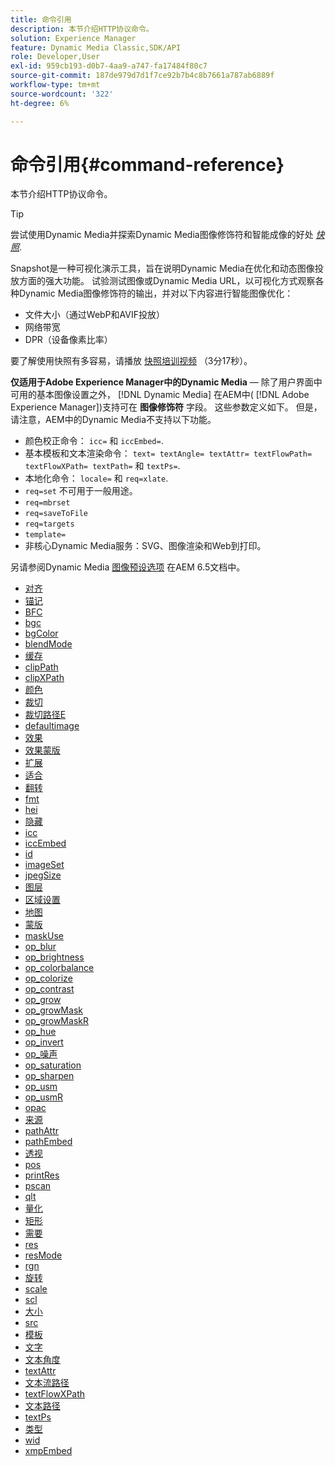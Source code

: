 ```yaml
---
title: 命令引用
description: 本节介绍HTTP协议命令。
solution: Experience Manager
feature: Dynamic Media Classic,SDK/API
role: Developer,User
exl-id: 959cb193-d0b7-4aa9-a747-fa17484f80c7
source-git-commit: 187de979d7d1f7ce92b7b4c8b7661a787ab6889f
workflow-type: tm+mt
source-wordcount: '322'
ht-degree: 6%

---
```


# 命令引用{#command-reference}

本节介绍HTTP协议命令。

>[!TIP]
>
>尝试使用Dynamic Media并探索Dynamic Media图像修饰符和智能成像的好处 [_快照_](https://snapshot.scene7.com/).
>
> Snapshot是一种可视化演示工具，旨在说明Dynamic Media在优化和动态图像投放方面的强大功能。 试验测试图像或Dynamic Media URL，以可视化方式观察各种Dynamic Media图像修饰符的输出，并对以下内容进行智能图像优化：
>* 文件大小（通过WebP和AVIF投放）
>* 网络带宽
>* DPR（设备像素比率）
>
>要了解使用快照有多容易，请播放 [快照培训视频](https://experienceleague.adobe.com/docs/experience-manager-learn/assets/dynamic-media/images/dynamic-media-snapshot.html?lang=en) （3分17秒）。


**仅适用于Adobe Experience Manager中的Dynamic Media**  — 除了用户界面中可用的基本图像设置之外， [!DNL Dynamic Media] 在AEM中( [!DNL Adobe Experience Manager])支持可在 **图像修饰符** 字段。 这些参数定义如下。 但是，请注意，AEM中的Dynamic Media不支持以下功能。

* 颜色校正命令： `icc=` 和 `iccEmbed=`.
* 基本模板和文本渲染命令： `text= textAngle= textAttr= textFlowPath= textFlowXPath= textPath=` 和 `textPs=`.
* 本地化命令： `locale=` 和 `req=xlate`.
* `req=set` 不可用于一般用途。
* `req=mbrset`
* `req=saveToFile`
* `req=targets`
* `template=`
* 非核心Dynamic Media服务：SVG、图像渲染和Web到打印。

<!-- Adobe IS command examples website  http://sj1010010254235.corp.adobe.com/iscommands/ -->

另请参阅Dynamic Media [图像预设选项](https://experienceleague.adobe.com/docs/experience-manager-65/assets/dynamic/managing-image-presets.html#dynamic) 在AEM 6.5文档中。

* [对齐](r-align.md)
* [锚记](r-anchor.md)
* [BFC](r-bfc.md)
* [bgc](r-bgc.md)
* [bgColor](r-bgcolor.md)
* [blendMode](r-blendmode.md)
* [缓存](r-is-http-cache.md)
* [clipPath](r-clippath.md)
* [clipXPath](r-clipxpath.md)
* [颜色](r-color-commandref.md)
* [裁切](r-crop.md)
* [裁切路径E](r-croppath.md)
* [defaultimage](r-is-http-defaultimage.md)
* [效果](r-effect.md)
* [效果蒙版](r-effectmask.md)
* [扩展](r-extend.md)
* [适合](r-fit.md)
* [翻转](r-flip.md)
* [fmt](r-is-http-fmt.md)
* [hei](r-is-http-hei.md)
* [隐藏](r-hide.md)
* [icc](r-icc.md)
* [iccEmbed](r-iccembed.md)
* [id](r-id.md)
* [imageSet](r-imageset.md)
* [jpegSize](r-jpegsize.md)
* [图层](r-layer.md)
* [区域设置](r-locale.md)
* [地图](r-map.md)
* [蒙版](r-mask.md)
* [maskUse](r-maskuse.md)
* [op_blur](r-op-blur.md)
* [op_brightness](r-op-brightness.md)
* [op_colorbalance](r-op-colorbalance.md)
* [op_colorize](r-op-colorize.md)
* [op_contrast](r-op-contrast.md)
* [op_grow](r-op-grow.md)
* [op_growMask](r-op-growmask.md)
* [op_growMaskR](r-op-growmaskr.md)
* [op_hue](r-op-hue.md)
* [op_invert](r-op-invert.md)
* [op_噪声](r-op-noise.md)
* [op_saturation](r-op-saturation.md)
* [op_sharpen](r-op-sharpen.md)
* [op_usm](r-op-usm.md)
* [op_usmR](r-op-usmr.md)
* [opac](r-opac.md)
* [来源](r-origin.md)
* [pathAttr](r-pathattr.md)
* [pathEmbed](r-pathembed.md)
* [透视](r-perspective.md)
* [pos](r-pos.md)
* [printRes](r-printres.md)
* [pscan](r-pscan.md)
* [qlt](r-is-http-qlt.md)
* [量化](r-is-http-quantize.md)
* [矩形](r-rect.md)
* [需要](r-req/r-req.md)
* [res](r-res.md)
* [resMode](r-is-http-resmode.md)
* [rgn](r-rgn.md)
* [旋转](r-rotate.md)
* [scale](r-is-http-scale.md)
* [scl](r-scl.md)
* [大小](r-size-reference.md)
* [src](r-src.md)
* [模板](r-template.md)
* [文字](r-text.md)
* [文本角度](r-textangle.md)
* [textAttr](r-textattr.md)
* [文本流路径](r-textflowpath.md)
* [textFlowXPath](r-textflowxpath.md)
* [文本路径](r-textpath.md)
* [textPs](r-textps.md)
* [类型](r-type.md)
* [wid](r-is-http-wid.md)
* [xmpEmbed](r-xmpembed.md)
